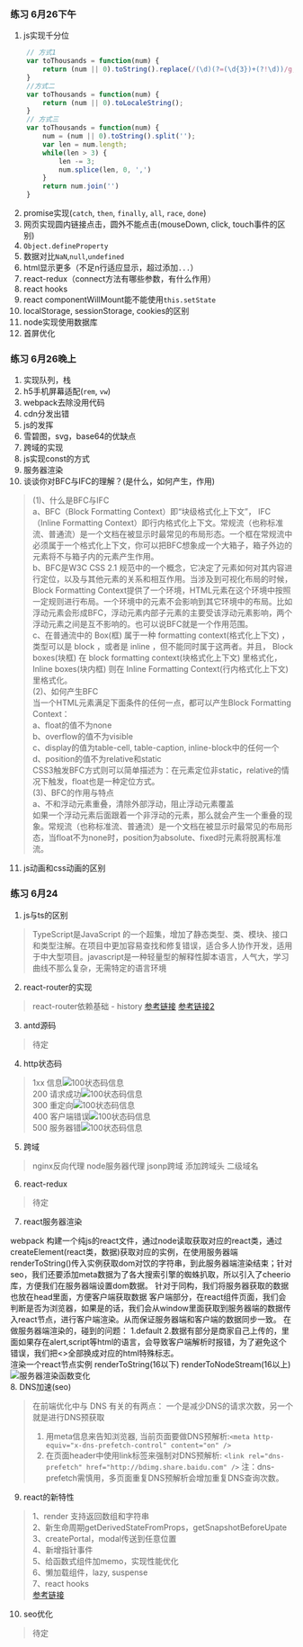 ### 练习 6月26下午
1. js实现千分位
```js
    // 方式1
    var toThousands = function(num) {
        return (num || 0).toString().replace(/(\d)(?=(\d{3})+(?!\d))/g, '$1,')
    }
    //方式二
    var toThousands = function(num) {
        return (num || 0).toLocaleString();
    } 
    // 方式三
    var toThousands = function(num) {
        num = (num || 0).toString().split('');
        var len = num.length;
        while(len > 3) {
            len -= 3;
            num.splice(len, 0, ',')
        }
        return num.join('')
    }
```
2. promise实现(`catch`, `then`, `finally`, `all`, `race`, `done`)
3. 网页实现圆内链接点击，圆外不能点击(mouseDown, click, touch事件的区别)
4. `Object.defineProperty`
5. 数据对比`NaN`,`null`,`undefined`
6. html显示更多（不足n行适应显示，超过添加`...`）
7. react-redux（connect方法有哪些参数，有什么作用）
8. react hooks
9. react componentWillMount能不能使用`this.setState`
10. localStorage, sessionStorage, cookies的区别
11. node实现使用数据库
12. 首屏优化

### 练习 6月26晚上
1. 实现队列，栈
2. h5手机屏幕适配(`rem`, `vw`)
3. webpack去除没用代码
4. cdn分发出错
5. js的发挥
6. 雪碧图，svg，base64的优缺点
7. 跨域的实现
8. js实现const的方式
9. 服务器渲染
10. 谈谈你对BFC与IFC的理解？(是什么，如何产生，作用)
>(1)、什么是BFC与IFC<br/>
>a、BFC（Block Formatting Context）即“块级格式化上下文”， IFC（Inline Formatting Context）即行内格式化上下文。常规流（也称标准流、普通流）是一个文档在被显示时最常见的布局形态。一个框在常规流中必须属于一个格式化上下文，你可以把BFC想象成一个大箱子，箱子外边的元素将不与箱子内的元素产生作用。<br/>
>b、BFC是W3C CSS 2.1 规范中的一个概念，它决定了元素如何对其内容进行定位，以及与其他元素的关系和相互作用。当涉及到可视化布局的时候，Block Formatting Context提供了一个环境，HTML元素在这个环境中按照一定规则进行布局。一个环境中的元素不会影响到其它环境中的布局。比如浮动元素会形成BFC，浮动元素内部子元素的主要受该浮动元素影响，两个浮动元素之间是互不影响的。也可以说BFC就是一个作用范围。<br/>
>c、在普通流中的 Box(框) 属于一种 formatting context(格式化上下文) ，类型可以是 block ，或者是 inline ，但不能同时属于这两者。并且， Block boxes(块框) 在 block formatting context(块格式化上下文) 里格式化， Inline boxes(块内框) 则在 Inline Formatting Context(行内格式化上下文) 里格式化。<br/>
>(2)、如何产生BFC<br/>
>当一个HTML元素满足下面条件的任何一点，都可以产生Block Formatting Context：<br/>
>a、float的值不为none<br/>
>b、overflow的值不为visible<br/>
>c、display的值为table-cell, table-caption, inline-block中的任何一个<br/>
>d、position的值不为relative和static<br/>
>CSS3触发BFC方式则可以简单描述为：在元素定位非static，relative的情况下触发，float也是一种定位方式。<br/>
>(3)、BFC的作用与特点<br/>
>a、不和浮动元素重叠，清除外部浮动，阻止浮动元素覆盖<br/>
>如果一个浮动元素后面跟着一个非浮动的元素，那么就会产生一个重叠的现象。常规流（也称标准流、普通流）是一个文档在被显示时最常见的布局形态，当float不为none时，position为absolute、fixed时元素将脱离标准流。
11. js动画和css动画的区别







### 练习 6月24
1. js与ts的区别
>TypeScript是JavaScript 的一个超集，增加了静态类型、类、模块、接口和类型注解。在项目中更加容易查找和修复错误，适合多人协作开发，适用于中大型项目。javascript是一种轻量型的解释性脚本语言，人气大，学习曲线不那么复杂，无需特定的语言环境
2. react-router的实现
>react-router依赖基础 - history
[参考链接](https://blog.csdn.net/tangzhl/article/details/79696055)
[参考链接2](https://blog.csdn.net/weixin_33963189/article/details/88002895)
3. antd源码
>待定
4. http状态码
>1xx 信息![100状态码信息](./img/1xx.jpg)<br/>
>200 请求成功![100状态码信息](./img/2xx.jpg)<br/>
>300 重定向![100状态码信息](./img/3xx.jpg)<br/>
>400 客户端错误![100状态码信息](./img/4xx.jpg)<br/>
>500 服务器错![100状态码信息](./img/5xx.jpg)<br/>
5. 跨域
>nginx反向代理
>node服务器代理
>jsonp跨域
>添加跨域头
>二级域名
6. react-redux
>待定
7. react服务器渲染
>
webpack 构建一个纯js的react文件，通过node读取获取对应的react类，通过createElement(react类，数据)获取对应的实例，在使用服务器端renderToString()传入实例获取dom对饮的字符串，到此服务器端渲染结束；针对seo，我们还要添加meta数据为了各大搜索引擎的蜘蛛扒取，所以引入了cheerio库，方便我们在服务器端设置dom数据。
针对于同构，我们将服务器获取的数据也放在head里面，方便客户端获取数据
客户端部分，在react组件页面，我们会判断是否为浏览器，如果是的话，我们会从window里面获取到服务器端的数据传入react节点，进行客户端渲染。从而保证服务器端和客户端的数据同步一致。
在做服务器端渲染的，碰到的问题：
1.default
2.数据有部分是商家自己上传的，里面如果存在alert,script等html的语言，会导致客户端解析时报错，为了避免这个错误，我们把<>全部换成对应的html特殊标志。<br/>
渲染一个react节点实例 renderToString(16以下)
renderToNodeStream(16以上)<br/>
![服务器渲染函数变化](./img/renderToString.png)
<br/>
8. DNS加速(seo)
>在前端优化中与 DNS 有关的有两点： 一个是减少DNS的请求次数，另一个就是进行DNS预获取
>1. 用meta信息来告知浏览器, 当前页面要做DNS预解析:`<meta http-equiv="x-dns-prefetch-control" content="on" />`
>2. 在页面header中使用link标签来强制对DNS预解析: `<link rel="dns-prefetch" href="http://bdimg.share.baidu.com" />`
注：dns-prefetch需慎用，多页面重复DNS预解析会增加重复DNS查询次数。
9. react的新特性
>1、render 支持返回数组和字符串<br/>
>2、新生命周期getDerivedStateFromProps，getSnapshotBeforeUpate<br/>
>3、createPortal，modal传送到任意位置<br/>
>4、新增指针事件<br/>
>5、给函数式组件加memo，实现性能优化<br/>
>6、懒加载组件，lazy, suspense<br/>
>7、react hooks<br/>
[参考链接](https://www.jianshu.com/p/24ed0bc34c12)
10. seo优化
>待定